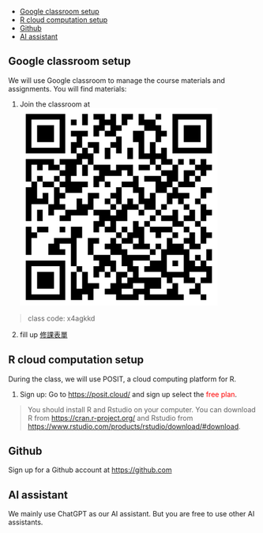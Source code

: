 
- [Google classroom setup](#google-classroom-setup)
- [R cloud computation setup](#r-cloud-computation-setup)
- [Github](#github)
- [AI assistant](#ai-assistant)


## Google classroom setup

We will use Google classroom to manage the course materials and assignments. You will find materials:

1. Join the classroom at
[<img src="../img/google-classroom-join-link.png" width="400px"/>](https://classroom.google.com/c/Njg4NjgzMjEyOTI4?cjc=x4agkkd)

> class code: x4agkkd

2. fill up [修課表單](https://docs.google.com/forms/d/e/1FAIpQLSeHqXZcegNcYUZO_vjxm8a5MDm__I6EZSeGt-sXzCcgiHGokQ/viewform)

## R cloud computation setup

During the class, we will use POSIT, a cloud computing platform for R.

1. Sign up: Go to <https://posit.cloud/> and sign up select the <span style="color:red">free plan</span>.

> You should install R and Rstudio on your computer. You can download R from <https://cran.r-project.org/> and Rstudio from <https://www.rstudio.com/products/rstudio/download/#download>.

## Github

Sign up for a Github account at <https://github.com>

## AI assistant

We mainly use ChatGPT as our AI assistant. But you are free to use other AI assistants.
